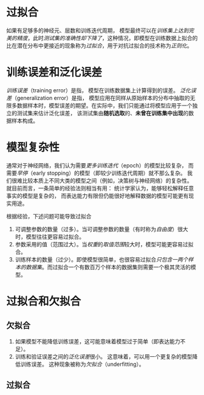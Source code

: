# 过拟合
如果有足够多的神经元、层数和训练迭代周期， 模型最终可以在*训练集上达到完美的精度*，此时*测试集的准确性却下降了*，这种情况，即模型在训练数据上拟合的比在潜在分布中更接近的现象称为*过拟合*，用于对抗过拟合的技术称为*正则化*。

# 训练误差和泛化误差
*训练误差*（training error）是指， 模型在训练数据集上计算得到的误差。
*泛化误差*（generalization error）是指， 模型应用在同样从原始样本的分布中抽取的无限多数据样本时，模型误差的期望。在实际中，我们只能通过将模型应用于一个独立的测试集来估计泛化误差， 该测试集由**随机选取**的、**未曾在训练集中出现**的数据样本构成。

# 模型复杂性
通常对于神经网络，我们认为需要*更多训练迭代*（epoch）的模型比较复杂， 而需要*早停*（early stopping）的模型（即较少训练迭代周期）就不那么复杂。
我们很难比较本质上不同大类的模型之间（例如，决策树与神经网络）的复杂性。 就目前而言，一条简单的经验法则相当有用： 统计学家认为，能够轻松解释任意事实的模型是复杂的， 而表达能力有限但仍能很好地解释数据的模型可能更有现实用途。

根据经验，下述问题可能导致过拟合
1. 可调整参数的数量（过多）。当可调整参数的数量（有时称为*自由度*）很大时，模型往往更容易过拟合。
2. 参数采用的值（范围过大）。当*权重*的*取值范围*较大时，模型可能更容易过拟合。
3. 训练样本的数量（过少）。即使模型很简单，也很容易过拟合*只包含一两个样本的数据集*。而过拟合一个有数百万个样本的数据集则需要一个极其灵活的模型。

# 过拟合和欠拟合
## 欠拟合
1. 如果模型不能降低训练误差，这可能意味着模型过于简单（即表达能力不足）。
2. 训练和验证误差之间的*泛化误差*很小。
这意味着，可以用一个更复杂的模型降低训练误差。 这种现象被称为*欠拟合*（underfitting）。

## 过拟合
